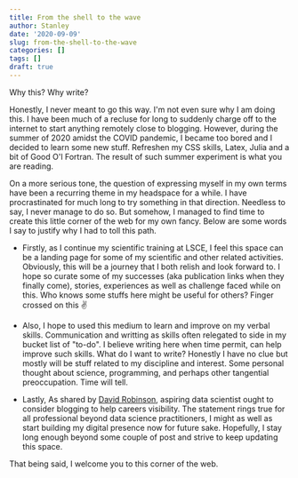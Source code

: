 ```yaml
---
title: From the shell to the wave
author: Stanley
date: '2020-09-09'
slug: from-the-shell-to-the-wave
categories: []
tags: []
draft: true
---
```


Why this? Why write?

Honestly, I never meant to go this way. I'm not even sure why I am doing this. I have been much of a recluse for long to suddenly charge off to the internet to start anything remotely close to blogging. However, during the summer of 2020 amidst the COVID pandemic, I became too bored and I decided to learn some new stuff. Refreshen my CSS skills, Latex, Julia and a bit of Good O'l Fortran. The result of such summer experiment is what you are reading. 

On a more serious tone, the question of expressing myself in my own terms have been a recurring theme in my headspace for a while. I have procrastinated for much long to try something in that direction. Needless to say, I never manage to do so. But somehow, I managed to find time to create this little corner of the web for my own fancy. Below are some words I say to justify why I had to toll this path. 

- Firstly, as I continue my scientific training at LSCE, I feel this space can be a landing page for some of my scientific and other related activities. Obviously, this will be a journey that I both relish and look forward to. I hope so curate some of my successes (aka publication links when they finally come), stories, experiences as well as challenge faced while on this. Who knows some stuffs here might be useful for others? Finger crossed on this :v:

- Also, I hope to used this medium to learn and improve on my verbal skills. Communication and writting as skills often relegated to side in my bucket list of "to-do". I believe writing here when time permit, can help improve such skills. What do I want to write? Honestly I have no clue but mostly will be stuff related to my discipline and interest. Some personal thought about science, programming, and perhaps other tangential preoccupation. Time will tell.

- Lastly, As shared by [David Robinson]("http://varianceexplained.org/r/start-blog/"), aspiring data scientist ought to consider blogging to help careers visibility. The statement rings true for all professional beyond data science practitioners, I might as well as start building my digital presence now for future sake. Hopefully, I stay long enough beyond some couple of post and strive to keep updating this space. 

That being said, I welcome you to this corner of the web.   


